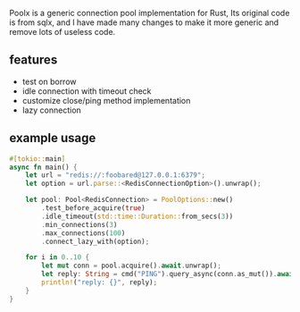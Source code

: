 Poolx is a generic connection pool implementation for Rust, Its original code is from sqlx, and I have made many changes
to make it more generic and remove lots of useless code.

## features

- test on borrow
- idle connection with timeout check
- customize close/ping method implementation
- lazy connection

## example usage

```rust
#[tokio::main]
async fn main() {
    let url = "redis://:foobared@127.0.0.1:6379";
    let option = url.parse::<RedisConnectionOption>().unwrap();

    let pool: Pool<RedisConnection> = PoolOptions::new()
        .test_before_acquire(true)
        .idle_timeout(std::time::Duration::from_secs(3))
        .min_connections(3)
        .max_connections(100)
        .connect_lazy_with(option);

    for i in 0..10 {
        let mut conn = pool.acquire().await.unwrap();
        let reply: String = cmd("PING").query_async(conn.as_mut()).await.unwrap();
        println!("reply: {}", reply);
    }
}
```